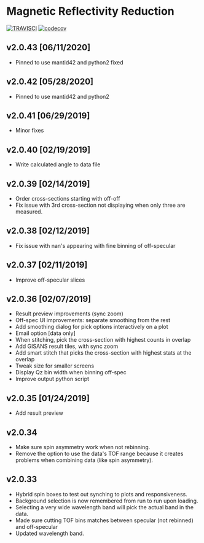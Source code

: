 # Magnetic Reflectivity Reduction
[![TRAVISCI](https://travis-ci.org/neutrons/reflectivity_ui.svg?branch=master)](https://travis-ci.org/neutrons/reflectivity_ui)
[![codecov](https://codecov.io/gh/neutrons/reflectivity_ui/branch/master/graph/badge.svg)](https://codecov.io/gh/neutrons/reflectivity_ui)

## v2.0.43 [06/11/2020]
 - Pinned to use mantid42 and python2 fixed
 
## v2.0.42 [05/28/2020]
 - Pinned to use mantid42 and python2

## v2.0.41 [06/29/2019]
 - Minor fixes

## v2.0.40 [02/19/2019]
 - Write calculated angle to data file

## v2.0.39 [02/14/2019]
 - Order cross-sections starting with off-off
 - Fix issue with 3rd cross-section not displaying when only three are measured.

## v2.0.38 [02/12/2019]
 - Fix issue with nan's appearing with fine binning of off-specular

## v2.0.37 [02/11/2019]
 - Improve off-specular slices

## v2.0.36 [02/07/2019]
 - Result preview improvements (sync zoom)
 - Off-spec UI improvements: separate smoothing from the rest
 - Add smoothing dialog for pick options interactively on a plot
 - Email option [data only]
 - When stitching, pick the cross-section with highest counts in overlap
 - Add GISANS result tiles, with sync zoom
 - Add smart stitch that picks the cross-section with highest stats at the overlap
 - Tweak size for smaller screens
 - Display Qz bin width when binning off-spec
 - Improve output python script

## v2.0.35 [01/24/2019]
 - Add result preview

## v2.0.34
 - Make sure spin asymmetry work when not rebinning.
 - Remove the option to use the data's TOF range because it creates problems when combining data (like spin asymmetry).

## v2.0.33
 - Hybrid spin boxes to test out synching to plots and responsiveness.
 - Background selection is now remembered from run to run upon loading.
 - Selecting a very wide wavelength band will pick the actual band in the data.
 - Made sure cutting TOF bins matches between specular (not rebinned) and off-specular
 - Updated wavelength band.
